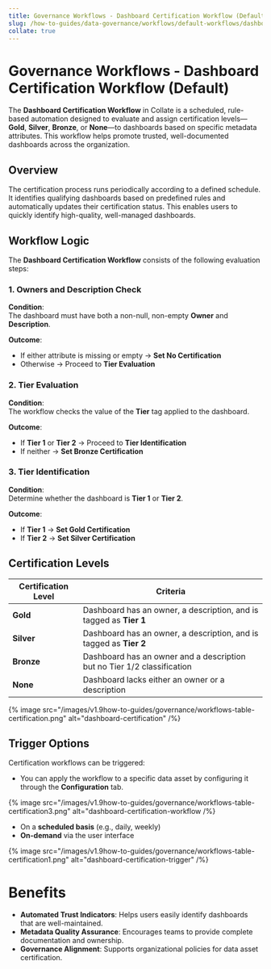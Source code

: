 ```yaml
---
title: Governance Workflows - Dashboard Certification Workflow (Default)
slug: /how-to-guides/data-governance/workflows/default-workflows/dashboard-certification
collate: true
---
```


# Governance Workflows - Dashboard Certification Workflow (Default)

The **Dashboard Certification Workflow** in Collate is a scheduled, rule-based automation designed to evaluate and assign certification levels—**Gold**, **Silver**, **Bronze**, or **None**—to dashboards based on specific metadata attributes. This workflow helps promote trusted, well-documented dashboards across the organization.

## Overview

The certification process runs periodically according to a defined schedule. It identifies qualifying dashboards based on predefined rules and automatically updates their certification status. This enables users to quickly identify high-quality, well-managed dashboards.

## Workflow Logic

The **Dashboard Certification Workflow** consists of the following evaluation steps:

### 1. Owners and Description Check

**Condition**:  
The dashboard must have both a non-null, non-empty **Owner** and **Description**.

**Outcome**:
- If either attribute is missing or empty → **Set No Certification**
- Otherwise → Proceed to **Tier Evaluation**

### 2. Tier Evaluation

**Condition**:  
The workflow checks the value of the **Tier** tag applied to the dashboard.

**Outcome**:
- If **Tier 1** or **Tier 2** → Proceed to **Tier Identification**
- If neither → **Set Bronze Certification**

### 3. Tier Identification

**Condition**:  
Determine whether the dashboard is **Tier 1** or **Tier 2**.

**Outcome**:
- If **Tier 1** → **Set Gold Certification**
- If **Tier 2** → **Set Silver Certification**

## Certification Levels

| Certification Level | Criteria                                                                 |
|---------------------|--------------------------------------------------------------------------|
| **Gold**            | Dashboard has an owner, a description, and is tagged as **Tier 1**       |
| **Silver**          | Dashboard has an owner, a description, and is tagged as **Tier 2**       |
| **Bronze**          | Dashboard has an owner and a description but no Tier 1/2 classification  |
| **None**            | Dashboard lacks either an owner or a description                         |

{% image src="/images/v1.9how-to-guides/governance/workflows-table-certification.png" alt="dashboard-certification" /%}

## Trigger Options

Certification workflows can be triggered:

- You can apply the workflow to a specific data asset by configuring it through the **Configuration** tab.

{% image src="/images/v1.9how-to-guides/governance/workflows-table-certification3.png" alt="dashboard-certification-workflow /%}

- On a **scheduled basis** (e.g., daily, weekly)
- **On-demand** via the user interface

{% image src="/images/v1.9how-to-guides/governance/workflows-table-certification1.png" alt="dashboard-certification-trigger" /%}

# Benefits

- **Automated Trust Indicators**: Helps users easily identify dashboards that are well-maintained.
- **Metadata Quality Assurance**: Encourages teams to provide complete documentation and ownership.
- **Governance Alignment**: Supports organizational policies for data asset certification.
